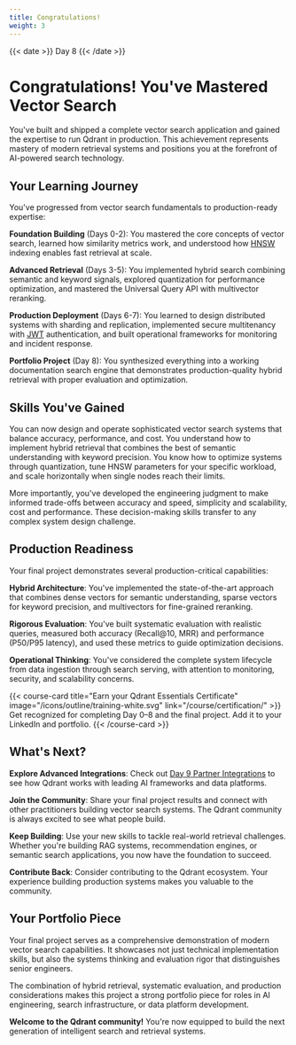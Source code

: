 ```yaml
---
title: Congratulations!
weight: 3
---
```


{{< date >}} Day 8 {{< /date >}}

# Congratulations! You've Mastered Vector Search

You've built and shipped a complete vector search application and gained the expertise to run Qdrant in production. This achievement represents mastery of modern retrieval systems and positions you at the forefront of AI-powered search technology.

## Your Learning Journey

You've progressed from vector search fundamentals to production-ready expertise:

**Foundation Building** (Days 0-2): You mastered the core concepts of vector search, learned how similarity metrics work, and understood how [HNSW](https://qdrant.tech/articles/filtrable-hnsw/) indexing enables fast retrieval at scale.

**Advanced Retrieval** (Days 3-5): You implemented hybrid search combining semantic and keyword signals, explored quantization for performance optimization, and mastered the Universal Query API with multivector reranking.

**Production Deployment** (Days 6-7): You learned to design distributed systems with sharding and replication, implemented secure multitenancy with [JWT](https://jwt.io/) authentication, and built operational frameworks for monitoring and incident response.

**Portfolio Project** (Day 8): You synthesized everything into a working documentation search engine that demonstrates production-quality hybrid retrieval with proper evaluation and optimization.

## Skills You've Gained

You can now design and operate sophisticated vector search systems that balance accuracy, performance, and cost. You understand how to implement hybrid retrieval that combines the best of semantic understanding with keyword precision. You know how to optimize systems through quantization, tune HNSW parameters for your specific workload, and scale horizontally when single nodes reach their limits.

More importantly, you've developed the engineering judgment to make informed trade-offs between accuracy and speed, simplicity and scalability, cost and performance. These decision-making skills transfer to any complex system design challenge.

## Production Readiness

Your final project demonstrates several production-critical capabilities:

**Hybrid Architecture**: You've implemented the state-of-the-art approach that combines dense vectors for semantic understanding, sparse vectors for keyword precision, and multivectors for fine-grained reranking.

**Rigorous Evaluation**: You've built systematic evaluation with realistic queries, measured both accuracy (Recall@10, MRR) and performance (P50/P95 latency), and used these metrics to guide optimization decisions.

**Operational Thinking**: You've considered the complete system lifecycle from data ingestion through search serving, with attention to monitoring, security, and scalability concerns.

{{< course-card
  title="Earn your Qdrant Essentials Certificate"
  image="/icons/outline/training-white.svg"
  link="/course/certification/" >}}
Get recognized for completing Day 0–8 and the final project. Add it to your LinkedIn and portfolio.
{{< /course-card >}}

## What's Next?

**Explore Advanced Integrations**: Check out [Day 9 Partner Integrations](../../day-9/) to see how Qdrant works with leading AI frameworks and data platforms.

**Join the Community**: Share your final project results and connect with other practitioners building vector search systems. The Qdrant community is always excited to see what people build.

**Keep Building**: Use your new skills to tackle real-world retrieval challenges. Whether you're building RAG systems, recommendation engines, or semantic search applications, you now have the foundation to succeed.

**Contribute Back**: Consider contributing to the Qdrant ecosystem. Your experience building production systems makes you valuable to the community.

## Your Portfolio Piece

Your final project serves as a comprehensive demonstration of modern vector search capabilities. It showcases not just technical implementation skills, but also the systems thinking and evaluation rigor that distinguishes senior engineers.

The combination of hybrid retrieval, systematic evaluation, and production considerations makes this project a strong portfolio piece for roles in AI engineering, search infrastructure, or data platform development.

**Welcome to the Qdrant community!** You're now equipped to build the next generation of intelligent search and retrieval systems. 